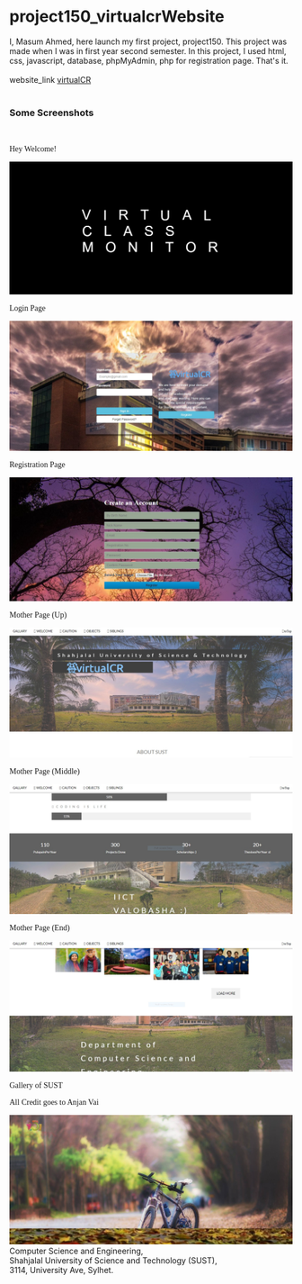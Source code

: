 # project150_virtualcrWebsite

I, Masum Ahmed, here launch my first project, project150. This project was made when I was in first year second semester. In this project, I used html, css, javascript, database, phpMyAdmin, php for registration page. That's it.
<br><br>
website_link <a href="http://sust.virtualcr.tk/">  virtualCR </a>
<br>
<br>
<b><h3>Some Screenshots</h3></b><br>
<p style="font-family:Consolas"> Hey Welcome! </p>
<img src="Screenshots/Capture7.jpg">
<br>
<p style="font-family:Consolas"> Login Page </p>
<img src="Screenshots/Capture.jpg">
<br>
<p style="font-family:Consolas"> Registration Page </p>
<img src="Screenshots/Capture1.jpg">
<br>
<p style="font-family:Consolas"> Mother Page (Up) </p>
<img src="Screenshots/Capture3.jpg">
<br>
<p style="font-family:Consolas"> Mother Page (Middle) </p>
<img src="Screenshots/Capture4.jpg">
<br>
<p style="font-family:Consolas"> Mother Page (End) </p>
<img src="Screenshots/Capture5.jpg">
<br>
<p style="font-family:Consolas"> Gallery of SUST </p>
<p style="font-family:Consolas"> All Credit goes to Anjan Vai </p>
<img src="Screenshots/Capture9.jpg">
<br>
Computer Science and Engineering, <br>
Shahjalal University of Science and Technology (SUST), <br>
3114, University Ave, Sylhet.<br>
